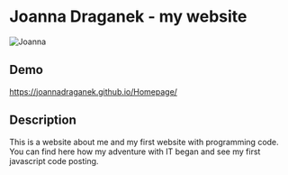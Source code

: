 # Joanna Draganek - my website

![Joanna](https://i.imgur.com/MX20trN.jpg)

## Demo
https://joannadraganek.github.io/Homepage/

## Description
This is a website about me and my first website with programming code. You can find here how my adventure with IT began and see my first javascript code posting.
